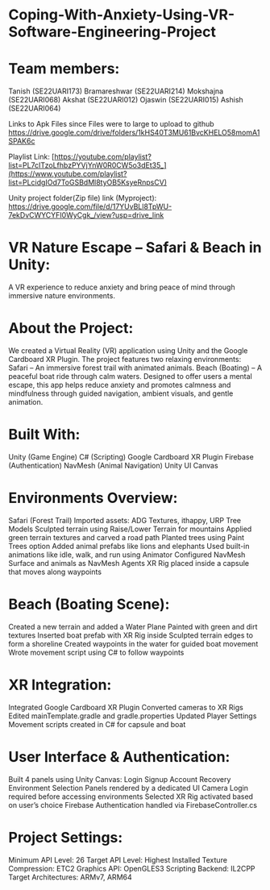 # Coping-With-Anxiety-Using-VR-Software-Engineering-Project

# Team members:
Tanish (SE22UARI173)
Bramareshwar (SE22UARI214)
Mokshajna (SE22UARI068)
Akshat (SE22UARI012)
Ojaswin (SE22UARI015)
Ashish (SE22UARI064)

Links to Apk Files since Files were to large to upload to github
https://drive.google.com/drive/folders/1kHS40T3MU61BvcKHELO58momA1SPAK6c

Playlist Link:
[https://youtube.com/playlist?list=PL7cITzoLfhbzPYVjYnW0R0CW5o3dEt35_](https://www.youtube.com/playlist?list=PLcidgIOd7ToGSBdMl8tyOB5KsyeRnpsCV)


Unity project folder(Zip file) link (Myproject):
https://drive.google.com/file/d/17YUvBLl8TpWU-7ekDvCWYCYFI0WyCgk_/view?usp=drive_link


# VR Nature Escape – Safari & Beach in Unity:
A VR experience to reduce anxiety and bring peace of mind through immersive nature environments.

# About the Project:
We created a Virtual Reality (VR) application using Unity and the Google Cardboard XR Plugin. The project features two relaxing environments:
Safari – An immersive forest trail with animated animals.
Beach (Boating) – A peaceful boat ride through calm waters.
Designed to offer users a mental escape, this app helps reduce anxiety and promotes calmness and mindfulness through guided navigation, ambient visuals, and gentle animation.

# Built With:
Unity (Game Engine)
C# (Scripting)
Google Cardboard XR Plugin
Firebase (Authentication)
NavMesh (Animal Navigation)
Unity UI Canvas

# Environments Overview:
Safari (Forest Trail)
Imported assets: ADG Textures, ithappy, URP Tree Models
Sculpted terrain using Raise/Lower Terrain for mountains
Applied green terrain textures and carved a road path
Planted trees using Paint Trees option
Added animal prefabs like lions and elephants
Used built-in animations like idle, walk, and run using Animator
Configured NavMesh Surface and animals as NavMesh Agents
XR Rig placed inside a capsule that moves along waypoints

# Beach (Boating Scene):
Created a new terrain and added a Water Plane
Painted with green and dirt textures
Inserted boat prefab with XR Rig inside
Sculpted terrain edges to form a shoreline
Created waypoints in the water for guided boat movement
Wrote movement script using C# to follow waypoints

# XR Integration:
Integrated Google Cardboard XR Plugin
Converted cameras to XR Rigs
Edited mainTemplate.gradle and gradle.properties
Updated Player Settings
Movement scripts created in C# for capsule and boat


# User Interface & Authentication:
Built 4 panels using Unity Canvas:
Login
Signup
Account Recovery
Environment Selection
Panels rendered by a dedicated UI Camera
Login required before accessing environments
Selected XR Rig activated based on user’s choice
Firebase Authentication handled via FirebaseController.cs


# Project Settings:
Minimum API Level: 26
Target API Level: Highest Installed
Texture Compression: ETC2
Graphics API: OpenGLES3
Scripting Backend: IL2CPP
Target Architectures: ARMv7, ARM64

